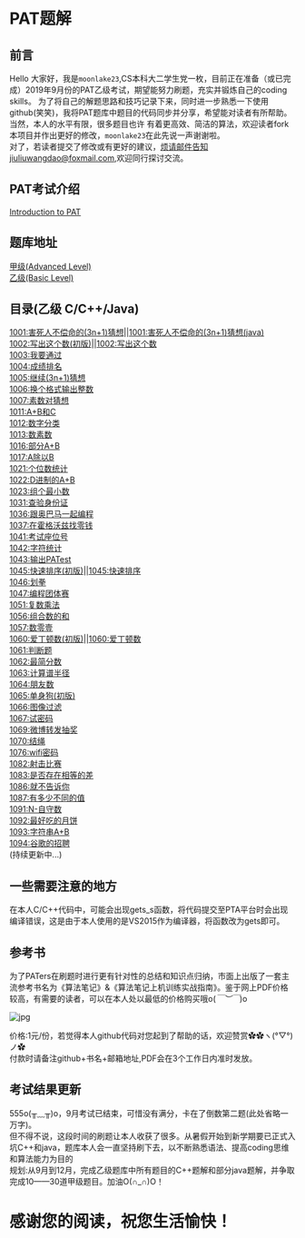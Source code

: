 ﻿# PAT题解
## 前言

Hello 大家好，我是`moonlake23`,CS本科大二学生党一枚，目前正在准备（或已完成）2019年9月份的PAT乙级考试，期望能努力刷题，充实并锻炼自己的coding skills。
为了将自己的解题思路和技巧记录下来，同时进一步熟悉一下使用github(笑笑)，我将PAT题库中题目的代码同步并分享，希望能对读者有所帮助。当然，本人的水平有限，很多题目也许
有着更高效、简洁的算法，欢迎读者fork本项目并作出更好的修改，`moonlake23`在此先说一声谢谢啦。<br>
对了，若读者提交了修改或有更好的建议，烦请邮件告知jiuliuwangdao@foxmail.com,欢迎同行探讨交流。

## PAT考试介绍

[Introduction to PAT](https://www.patest.cn/introduction)

## 题库地址

[甲级(Advanced Level)](https://pintia.cn/problem-sets/994805342720868352/problems/type/7)<br>
[乙级(Basic Level)](https://pintia.cn/problem-sets/994805260223102976/problems/type/7)<br>

## 目录(乙级 C/C++/Java)
[1001:害死人不偿命的(3n+1)猜想](https://github.com/moonlake23/PAT/blob/master/BasicLevel_C/1001.cpp)||[1001:害死人不偿命的(3n+1)猜想(java)](https://github.com/moonlake23/PAT/blob/master/BasicLevel_Java/1001.java)<br>
[1002:写出这个数(初版)](https://github.com/moonlake23/PAT/blob/master/BasicLevel_C/1002(Version1).cpp)||[1002:写出这个数](https://github.com/moonlake23/PAT/blob/master/BasicLevel_C/1002(VersionFinal).cpp)<br>
[1003:我要通过](https://github.com/moonlake23/PAT/blob/master/BasicLevel_C/1003.cpp)<br>
[1004:成绩排名](https://github.com/moonlake23/PAT/blob/master/BasicLevel_C/1004.cpp)<br>
[1005:继续(3n+1)猜想](https://github.com/moonlake23/PAT/blob/master/BasicLevel_C/1005.cpp)<br>
[1006:换个格式输出整数](https://github.com/moonlake23/PAT/blob/master/BasicLevel_C/1006.cpp)<br>
[1007:素数对猜想](https://github.com/moonlake23/PAT/blob/master/BasicLevel_C/1007.cpp)<br>
[1011:A+B和C](https://github.com/moonlake23/PAT/blob/master/BasicLevel_C/1011.cpp)<br>
[1012:数字分类](https://github.com/moonlake23/PAT/blob/master/BasicLevel_C/1012.cpp)<br>
[1013:数素数](https://github.com/moonlake23/PAT/blob/master/BasicLevel_C/1013.cpp)<br>
[1016:部分A+B](https://github.com/moonlake23/PAT/blob/master/BasicLevel_C/1016.cpp)<br>
[1017:A除以B](https://github.com/moonlake23/PAT/blob/master/BasicLevel_C/1017.cpp)<br>
[1021:个位数统计](https://github.com/moonlake23/PAT/blob/master/BasicLevel_C/1021.cpp)<br>
[1022:D进制的A+B](https://github.com/moonlake23/PAT/blob/master/BasicLevel_C/1022.cpp)<br>
[1023:组个最小数](https://github.com/moonlake23/PAT/blob/master/BasicLevel_C/1023.cpp)<br>
[1031:查验身份证](https://github.com/moonlake23/PAT/blob/master/BasicLevel_C/1031.cpp)<br>
[1036:跟奥巴马一起编程](https://github.com/moonlake23/PAT/blob/master/BasicLevel_C/1036.cpp)<br>
[1037:在霍格沃兹找零钱](https://github.com/moonlake23/PAT/blob/master/BasicLevel_C/1037.cpp)<br>
[1041:考试座位号](https://github.com/moonlake23/PAT/blob/master/BasicLevel_C/1041.cpp)<br>
[1042:字符统计](https://github.com/moonlake23/PAT/blob/master/BasicLevel_C/1042.cpp)<br>
[1043:输出PATest ](https://github.com/moonlake23/PAT/blob/master/BasicLevel_C/1043.cpp)<br>
[1045:快速排序(初版)](https://github.com/moonlake23/PAT/blob/master/BasicLevel_C/1045(TLEVersion).cpp)||[1045:快速排序](https://github.com/moonlake23/PAT/blob/master/BasicLevel_C/1045(ACVersion).cpp)<br>
[1046:划拳](https://github.com/moonlake23/PAT/blob/master/BasicLevel_C/1046.cpp)<br>
[1047:编程团体赛](https://github.com/moonlake23/PAT/blob/master/BasicLevel_C/1047.cpp)<br>
[1051:复数乘法](https://github.com/moonlake23/PAT/blob/master/BasicLevel_C/1051.cpp)<br>
[1056:组合数的和](https://github.com/moonlake23/PAT/blob/master/BasicLevel_C/1056.cpp)<br>
[1057:数零壹](https://github.com/moonlake23/PAT/blob/master/BasicLevel_C/1057.cpp)<br>
[1060:爱丁顿数(初版)](https://github.com/moonlake23/PAT/blob/master/BasicLevel_C/1060(Version1).cpp)||[1060:爱丁顿数](https://github.com/moonlake23/PAT/blob/master/BasicLevel_C/1060.cpp)<br>
[1061:判断题](https://github.com/moonlake23/PAT/blob/master/BasicLevel_C/1061.cpp)<br>
[1062:最简分数](https://github.com/moonlake23/PAT/blob/master/BasicLevel_C/1062.cpp)<br>
[1063:计算谱半径](https://github.com/moonlake23/PAT/blob/master/BasicLevel_C/1063.cpp)<br>
[1064:朋友数](https://github.com/moonlake23/PAT/blob/master/BasicLevel_C/1064.cpp)<br>
[1065:单身狗(初版)](https://github.com/moonlake23/PAT/blob/master/BasicLevel_C/1065(Version1).cpp)<br>
[1066:图像过滤](https://github.com/moonlake23/PAT/blob/master/BasicLevel_C/1066.cpp)<br>
[1067:试密码](https://github.com/moonlake23/PAT/blob/master/BasicLevel_C/1067.cpp)<br>
[1069:微博转发抽奖](https://github.com/moonlake23/PAT/blob/master/BasicLevel_C/1069.cpp)<br>
[1070:结绳](https://github.com/moonlake23/PAT/blob/master/BasicLevel_C/1070.cpp)<br>
[1076:wifi密码](https://github.com/moonlake23/PAT/blob/master/BasicLevel_C/1076.cpp)<br>
[1082:射击比赛](https://github.com/moonlake23/PAT/blob/master/BasicLevel_C/1082.cpp)<br>
[1083:是否存在相等的差](https://github.com/moonlake23/PAT/blob/master/BasicLevel_C/1083.cpp)<br>
[1086:就不告诉你](https://github.com/moonlake23/PAT/blob/master/BasicLevel_C/1086.cpp)<br>
[1087:有多少不同的值](https://github.com/moonlake23/PAT/blob/master/BasicLevel_C/1087.cpp)<br>
[1091:N-自守数](https://github.com/moonlake23/PAT/blob/master/BasicLevel_C/1091.cpp)<br>
[1092:最好吃的月饼](https://github.com/moonlake23/PAT/blob/master/BasicLevel_C/1092.cpp)<br>
[1093:字符串A+B](https://github.com/moonlake23/PAT/blob/master/BasicLevel_C/1093.cpp)<br>
[1094:谷歌的招聘](https://github.com/moonlake23/PAT/blob/master/BasicLevel_C/1094.cpp)<br>
(持续更新中...)

## 一些需要注意的地方

在本人C/C++代码中，可能会出现gets_s函数，将代码提交至PTA平台时会出现编译错误，这是由于本人使用的是VS2015作为编译器，将函数改为gets即可。

## 参考书
为了PATers在刷题时进行更有针对性的总结和知识点归纳，市面上出版了一套主流参考书名为《算法笔记》&《算法笔记上机训练实战指南》。鉴于网上PDF价格较高，有需要的读者，可以在本人处以最低的价格购买哦o(*￣︶￣*)o

![jpg](C:\Users\LEBRON\Desktop\支付宝收款码.jpg "支付宝付款码")

价格:1元/份，若觉得本人github代码对您起到了帮助的话，欢迎赞赏✿✿ヽ(°▽°)ノ✿<br>
付款时请备注github+书名+邮箱地址,PDF会在3个工作日内准时发放。

## 考试结果更新
555o(╥﹏╥)o，9月考试已结束，可惜没有满分，卡在了倒数第二题(此处省略一万字)。<br>但不得不说，这段时间的刷题让本人收获了很多。从暑假开始到新学期要已正式入坑C++和java，题库本人会一直坚持刷下去，以不断熟悉语法、提高coding思维和算法能力为目的<br>
规划:从9月到12月，完成乙级题库中所有题目的C++题解和部分java题解，并争取完成10——30道甲级题目。加油O(∩_∩)O！

# 感谢您的阅读，祝您生活愉快！
